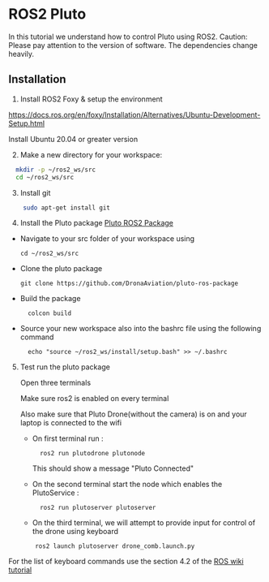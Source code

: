 
# ROS2 Pluto

In this tutorial we understand how to control Pluto using ROS2. 
Caution: Please pay attention to the version of software. The dependencies change heavily. 


## Installation

1. Install ROS2 Foxy & setup the environment 


https://docs.ros.org/en/foxy/Installation/Alternatives/Ubuntu-Development-Setup.html

Install Ubuntu 20.04 or greater version

2. Make a new directory for your workspace:

```bash
  mkdir -p ~/ros2_ws/src
  cd ~/ros2_ws/src
```

3. Install git
```bash
    sudo apt-get install git
```
4. Install the Pluto package [Pluto ROS2 Package](https://github.com/DronaAviation/pluto_ros2_package.git)

  - Navigate to your src folder of your workspace using

        cd ~/ros2_ws/src
        

  - Clone the pluto package


        git clone https://github.com/DronaAviation/pluto-ros-package
          
- Build the package

        colcon build
          
- Source your new workspace also into the bashrc file using the following command

        echo "source ~/ros2_ws/install/setup.bash" >> ~/.bashrc
5. Test run the pluto package

    Open three terminals
    
    Make sure ros2 is enabled on every terminal

    Also make sure that Pluto Drone(without the camera) is on and your laptop is connected to the wifi 

    - On first terminal run :

            ros2 run plutodrone plutonode
        This should show a message "Pluto Connected"
    
    - On the second terminal start the node which enables the PlutoService :

            ros2 run plutoserver plutoserver

    - On the third terminal, we will attempt to provide input for control of the drone using keyboard
	```
	    ros2 launch plutoserver drone_comb.launch.py 
For the list of keyboard commands use the section 4.2 of the [ROS wiki tutorial](http://wiki.ros.org/pluto_drone#Keyboard)

